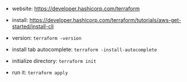 - website: https://developer.hashicorp.com/terraform

- install: https://developer.hashicorp.com/terraform/tutorials/aws-get-started/install-cli

- version: `terraform -version`

- install tab autocomplete: `terraform -install-autocomplete`

- initialize directory: `terraform init`

- run it: `terraform apply`